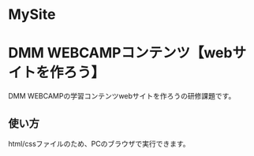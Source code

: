 # MySite
# DMM WEBCAMPコンテンツ【webサイトを作ろう】
DMM WEBCAMPの学習コンテンツwebサイトを作ろうの研修課題です。
## 使い方
html/cssファイルのため、PCのブラウザで実行できます。
